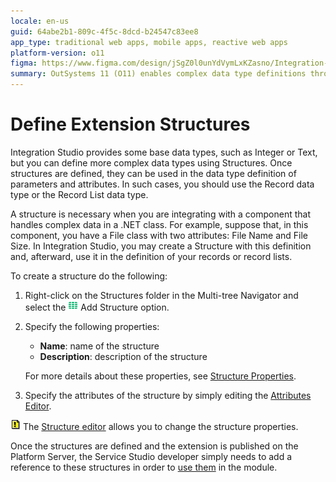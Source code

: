 ```yaml
---
locale: en-us
guid: 64abe2b1-809c-4f5c-8dcd-b24547c83ee8
app_type: traditional web apps, mobile apps, reactive web apps
platform-version: o11
figma: https://www.figma.com/design/jSgZ0l0unYdVymLxKZasno/Integration-with-external-systems?node-id=3760-255&t=IqoLFGa1lr8bJxvT-1
summary: OutSystems 11 (O11) enables complex data type definitions through Structures in Integration Studio for enhanced data handling in applications.
---
```

# Define Extension Structures

Integration Studio provides some base data types, such as Integer or Text, but you can define more complex data types using Structures. Once structures are defined, they can be used in the data type definition of parameters and attributes. In such cases, you should use the Record data type or the Record List data type.

A structure is necessary when you are integrating with a component that handles complex data in a .NET class. For example, suppose that, in this component, you have a File class with two attributes: File Name and File Size. In Integration Studio, you may create a Structure with this definition and, afterward, use it in the definition of your records or record lists.  

To create a structure do the following:

1. Right-click on the Structures folder in the Multi-tree Navigator and select the ![Context menu with 'Add Structure' option in Integration Studio](images/structure-icon.png "Add Structure Option") Add Structure option.

1. Specify the following properties:

    * **Name**: name of the structure
    * **Description**: description of the structure

    For more details about these properties, see [Structure Properties](<../../../ref/integration-studio/element-property/structure.md>).

1. Specify the attributes of the structure by simply editing the [Attributes Editor](<../../../ref/integration-studio/editor/attributes.md>).

![Lightbulb icon indicating a tip about using the Structure editor in Integration Studio](images/tip.png "Structure Editor Tip") The [Structure editor](<../../../ref/integration-studio/editor/structure.md>) allows you to change the structure properties.

Once the structures are defined and the extension is published on the Platform Server, the Service Studio developer simply needs to add a reference to these structures in order to [use them](<../extension-life-cycle/extension-use.md>) in the module.
